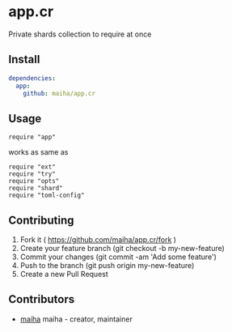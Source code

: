 # app.cr

Private shards collection to require at once

## Install

```yaml
dependencies:
  app:
    github: maiha/app.cr
```

## Usage

```crystal
require "app"
```

works as same as

```crystal
require "ext"
require "try"
require "opts"
require "shard"
require "toml-config"
```

## Contributing

1. Fork it ( https://github.com/maiha/app.cr/fork )
2. Create your feature branch (git checkout -b my-new-feature)
3. Commit your changes (git commit -am 'Add some feature')
4. Push to the branch (git push origin my-new-feature)
5. Create a new Pull Request

## Contributors

- [maiha](https://github.com/maiha) maiha - creator, maintainer
